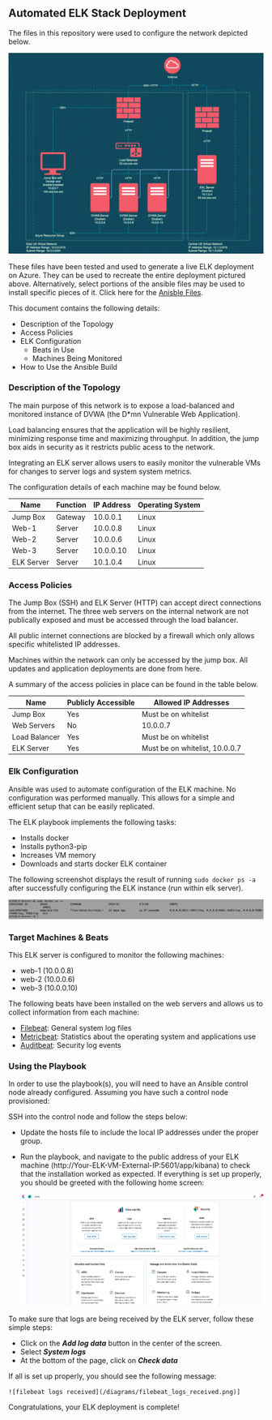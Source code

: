 ## Automated ELK Stack Deployment

The files in this repository were used to configure the network depicted below.

![network diagram](/diagrams/network_diagram.png)

These files have been tested and used to generate a live ELK deployment on Azure. They can be used to recreate the entire deployment pictured above. Alternatively, select portions of the ansible files may be used to install specific pieces of it. Click here for the [Anisble Files](https://github.com/I14T-E/elk_deployment/tree/master/ansible "Ansible Files").

This document contains the following details:
- Description of the Topology
- Access Policies
- ELK Configuration
  - Beats in Use
  - Machines Being Monitored
- How to Use the Ansible Build


### Description of the Topology

The main purpose of this network is to expose a load-balanced and monitored instance of DVWA (the D*mn Vulnerable Web Application).

Load balancing ensures that the application will be highly resilient, minimizing response time and maximizing throughput. In addition, the jump box aids in security as it restricts public acess to the network.

Integrating an ELK server allows users to easily monitor the vulnerable VMs for changes to server logs and system system metrics.

The configuration details of each machine may be found below.


| Name       | Function | IP Address | Operating System |
|------------|----------|------------|------------------|
| Jump Box   | Gateway  | 10.0.0.1   | Linux            |
| Web-1      | Server   | 10.0.0.8   | Linux            |
| Web-2      | Server   | 10.0.0.6   | Linux            |
| Web-3      | Server   | 10.0.0.10  | Linux            |
| ELK Server | Server   | 10.1.0.4   | Linux            |


### Access Policies

The Jump Box (SSH) and ELK Server (HTTP) can accept direct connections from the internet. The three web servers on the internal network are not publically exposed and must be accessed through the load balancer.

All public internet connections are blocked by a firewall which only allows specific whitelisted IP addresses.

Machines within the network can only be accessed by the jump box. All updates and application deployments are done from here.

A summary of the access policies in place can be found in the table below.


| Name          | Publicly Accessible | Allowed IP Addresses           |
|---------------|---------------------|--------------------------------|
| Jump Box      | Yes                 | Must be on whitelist           |
| Web Servers   | No                  |  10.0.0.7                      |
| Load Balancer | Yes                 | Must be on whitelist           |
| ELK Server    | Yes                 | Must be on whitelist, 10.0.0.7 |


### Elk Configuration

Ansible was used to automate configuration of the ELK machine. No configuration was performed manually. This allows for a simple and efficient setup that can be easily replicated.

The ELK playbook implements the following tasks:
- Installs docker
- Installs python3-pip
- Increases VM memory
- Downloads and starts docker ELK container

The following screenshot displays the result of running `sudo docker ps -a` after successfully configuring the ELK instance (run within elk server).

![elk docker ps command](/diagrams/elk_docker_ps.png)

### Target Machines & Beats
This ELK server is configured to monitor the following machines:
- web-1 (10.0.0.8)
- web-2 (10.0.0.6)
- web-3 (10.0.0.10)


The following beats have been installed on the web servers and allows us to collect information from each machine:
- [Filebeat](https://www.elastic.co/guide/en/beats/filebeat/current/filebeat-overview.html "Filebeat"): General system log files
- [Metricbeat](https://www.elastic.co/guide/en/beats/metricbeat/current/metricbeat-overview.html "Metricbeat"): Statistics about the operating system and applications use
- [Auditbeat](https://www.elastic.co/guide/en/beats/auditbeat/current/auditbeat-overview.html "Auditbeat"): Security log events

### Using the Playbook
In order to use the playbook(s), you will need to have an Ansible control node already configured. Assuming you have such a control node provisioned: 

SSH into the control node and follow the steps below:
- Update the hosts file to include the local IP addresses under the proper group.
- Run the playbook, and navigate to the public address of your ELK machine (http://Your-ELK-VM-External-IP:5601/app/kibana) to check that the installation worked as expected. If everything is set up properly, you should be greeted with the following home screen:

	![kibana home](/diagrams/kibana_home.png)


To make sure that logs are being received by the ELK server, follow these simple steps:
- Click on the __*Add log data*__ button in the center of the screen. 
- Select __*System logs*__
- At the bottom of the page, click on __*Check data*__

If all is set up properly, you should see the following message:

	![filebeat logs received](/diagrams/filebeat_logs_received.png)]


Congratulations, your ELK deployment is complete!

